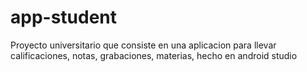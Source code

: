 # app-student
Proyecto universitario que consiste en una aplicacion para llevar calificaciones, notas, grabaciones, materias,  hecho en android studio
